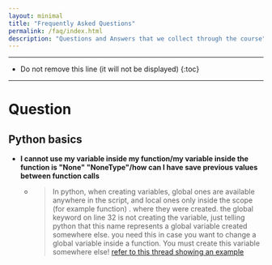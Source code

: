 ```yaml
---
layout: minimal
title: "Frequently Asked Questions"
permalink: /faq/index.html
description: "Questions and Answers that we collect through the course"
---
```


---

* Do not remove this line (it will not be displayed)
{:toc}

---

# Question

## Python basics 
* **I cannot use my variable inside my function/my variable inside the function is "None" "NoneType"/how can I have save previous values between function calls**
  * > In python, when creating variables, global ones are available anywhere in the script, and local ones only inside the scope (for example function) . where they were created. the global keyword on line 32 is not creating the variable, just telling python that this name represents a global variable created somewhere else. you need this in case you want to change a global variable inside a function. You must create this variable somewhere else! [refer to this thread showing an example ](https://stackoverflow.com/a/423596)




